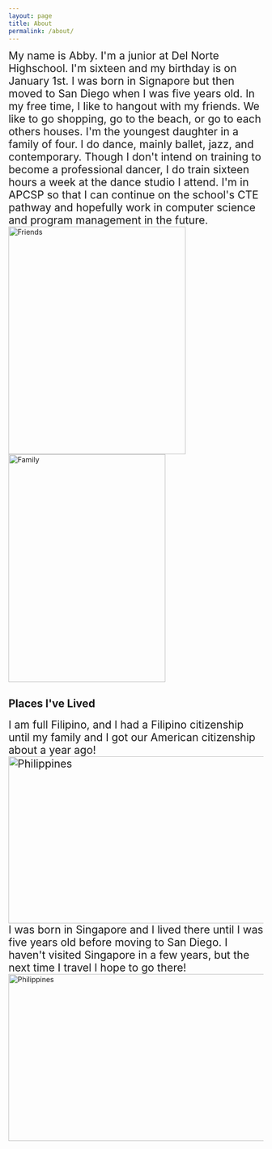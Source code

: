 ```yaml
---
layout: page
title: About 
permalink: /about/
---
```

<div style= "font-size: 150%">
My name is Abby. I'm a junior at Del Norte Highschool. I'm sixteen and my birthday is on January 1st. I was born in Signapore but then moved to San Diego when I was five years old. 
In my free time, I like to hangout with my friends. We like to go shopping, go to the beach, or go to each others houses. I'm the youngest daughter in a family of four. 
I do dance, mainly ballet, jazz, and contemporary. Though I don't intend on training to become a professional dancer, I do train sixteen hours a week at the dance studio I attend. 
I'm in APCSP so that I can continue on the school's CTE pathway and hopefully work in computer science and program management in the future. 
</div>

<span>
<img src="{{site.baseurl}}/images/carouselindex/fourthjulyfriends.jpg" alt="Friends" width="350" height="450">
<img src="{{site.baseurl}}/images/carouselindex/familymirrorpic.jpg" alt="Family" width="310" height="450">
</span>

## Places I've Lived

<div style="font-size: 150%">
I am full Filipino, and I had a Filipino citizenship until my family and I got our American citizenship about a year ago!
<img src="{{site.baseurl}}/images/carouselindex/philippineflag.png" alt="Philippines" width="550" height="330">
</div>

<div style="font-size: 150%">
I was born in Singapore and I lived there until I was five years old before moving to San Diego. I haven't visited Singapore in a few years, but the next time I travel I hope to go there!
</div>
<img src="{{site.baseurl}}/images/carouselindex/singaporeflag.png" alt="Philippines" width="550" height="330">

<script src="https://utteranc.es/client.js"
        repo="abbymanalo/abby2025"
        issue-term="pathname"
        theme="github-light"
        crossorigin="anonymous"
        async>
</script>